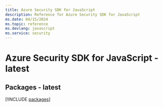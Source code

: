 ```yaml
---
title: Azure Security SDK for JavaScript
description: Reference for Azure Security SDK for JavaScript
ms.date: 04/15/2024
ms.topic: reference
ms.devlang: javascript
ms.service: security
---
```

# Azure Security SDK for JavaScript - latest
## Packages - latest
[!INCLUDE [packages](security-index.md)]